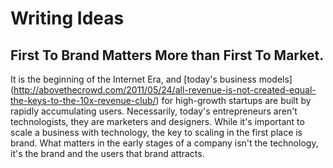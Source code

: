 # Writing Ideas

## First To Brand Matters More than First To Market.
It is the beginning of the Internet Era, and [today's business models] (http://abovethecrowd.com/2011/05/24/all-revenue-is-not-created-equal-the-keys-to-the-10x-revenue-club/) for high-growth startups are built by rapidly accumulating users. Necessarily, today's entrepreneurs aren't technologists, they are marketers and designers. While it's important to scale a business with technology, the key to scaling in the first place is brand. What matters in the early stages of a company isn't the technology, it's the brand and the users that brand attracts.